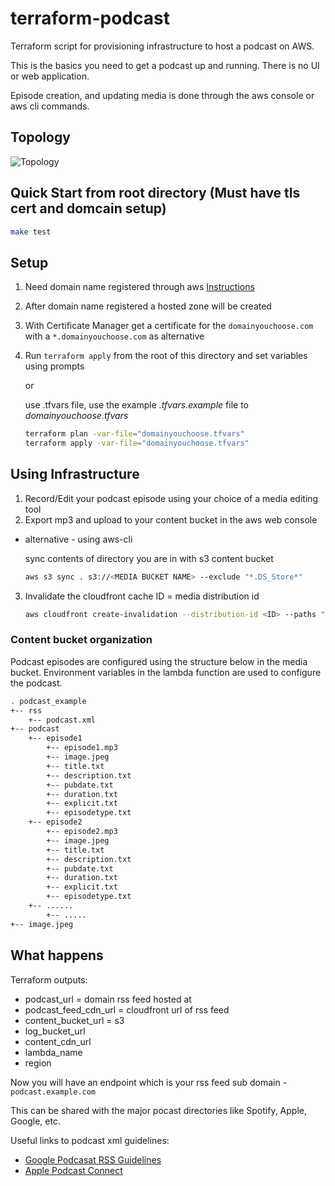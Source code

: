 # terraform-podcast

Terraform script for provisioning infrastructure to host a podcast on AWS.

This is the basics you need to get a podcast up and running. There is no UI or web application.

Episode creation, and updating media is done through the aws console or aws cli commands.

## Topology

![Topology](https://raw.githubusercontent.com/goehlemichael/terraform-podcast/master/podcast.jpeg)

## Quick Start from root directory (Must have tls cert and domcain setup)

```bash
make test
```

## Setup

1) Need domain name registered through aws [Instructions](https://docs.aws.amazon.com/Route53/latest/DeveloperGuide/domain-register.html)
2) After domain name registered a hosted zone will be created
3) With Certificate Manager get a certificate for the `domainyouchoose.com` with a `*.domainyouchoose.com` as alternative
4) Run `terraform apply` from the root of this directory and set variables using prompts

   or

   use .tfvars file, use the example _.tfvars.example_ file to _domainyouchoose.tfvars_

   ```bash
   terraform plan -var-file="domainyouchoose.tfvars"
   terraform apply -var-file="domainyouchoose.tfvars"
   ```

## Using Infrastructure

1) Record/Edit your podcast episode using your choice of a media editing tool
2) Export mp3 and upload to your content bucket in the aws web console

- alternative - using aws-cli

  sync contents of directory you are in with s3 content bucket

  ```bash
  aws s3 sync . s3://<MEDIA BUCKET NAME> --exclude "*.DS_Store*"
  ```

3) Invalidate the cloudfront cache ID = media distribution id

   ```bash
   aws cloudfront create-invalidation --distribution-id <ID> --paths "/podcast.xml"
   ```

### Content bucket organization

Podcast episodes are configured using the structure below in the media bucket. Environment variables in the lambda function
are used to configure the podcast.

```bash
. podcast_example
+-- rss
    +-- podcast.xml
+-- podcast
    +-- episode1
        +-- episode1.mp3
        +-- image.jpeg
        +-- title.txt
        +-- description.txt
        +-- pubdate.txt
        +-- duration.txt
        +-- explicit.txt
        +-- episodetype.txt
    +-- episode2
        +-- episode2.mp3
        +-- image.jpeg
        +-- title.txt
        +-- description.txt
        +-- pubdate.txt
        +-- duration.txt
        +-- explicit.txt
        +-- episodetype.txt
    +-- ......
        +-- .....
+-- image.jpeg
```

## What happens

Terraform outputs:

- podcast_url = domain rss feed hosted at
- podcast_feed_cdn_url = cloudfront url of rss feed
- content_bucket_url = s3
- log_bucket_url
- content_cdn_url
- lambda_name
- region

Now you will have an endpoint which is your rss feed sub domain - `podcast.example.com`

This can be shared with the major pocast directories like Spotify, Apple, Google, etc.

Useful links to podcast xml guidelines:

- [Google Podcasat RSS Guidelines](https://developers.google.com/search/docs/guides/podcast-guidelines)
- [Apple Podcast Connect](https://help.apple.com/itc/podcasts_connect/#/itcc0e1eaa94)
